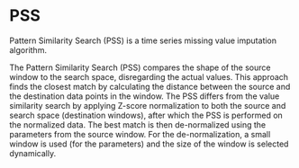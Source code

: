 # PSS
Pattern Similarity Search (PSS) is a time series missing value imputation algorithm.

The Pattern Similarity Search (PSS) compares the shape of the source window to the search space, disregarding the actual values. This approach finds the closest match by calculating the distance between the source and the destination data points in the window. The PSS differs from the value similarity search by applying Z-score normalization to both the source and search space (destination windows), after which the PSS is performed on the normalized data. The best match is then de-normalized using the parameters from the source window. For the de-normalization, a small window is used (for the parameters) and the size of the window is selected dynamically.
